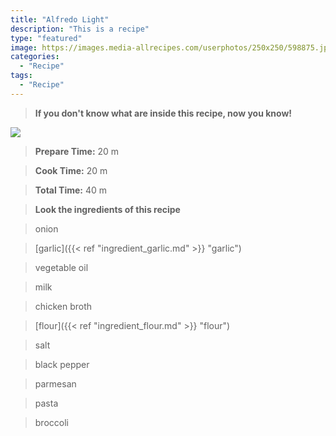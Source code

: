 ```yaml
---
title: "Alfredo Light"
description: "This is a recipe"
type: "featured"
image: https://images.media-allrecipes.com/userphotos/250x250/598875.jpg
categories: 
  - "Recipe"
tags: 
  - "Recipe"
---
```



>**If you don't know what are inside this recipe, now you know!**

![](../images/Recipes-Banner.jpg)
> **Prepare Time:** 20 m


> **Cook Time:** 20 m


> **Total Time:** 40 m

> **Look the ingredients of this recipe**

> onion

> [garlic]({{< ref "ingredient_garlic.md" >}} "garlic")

> vegetable oil

> milk

> chicken broth

> [flour]({{< ref "ingredient_flour.md" >}} "flour")

> salt

> black pepper

> parmesan

> pasta

> broccoli

